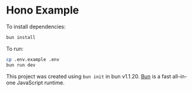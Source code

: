 # Hono Example

To install dependencies:

```bash
bun install
```

To run:

```bash
cp .env.example .env
bun run dev
```

This project was created using `bun init` in bun v1.1.20. [Bun](https://bun.sh) is a fast all-in-one JavaScript runtime.
